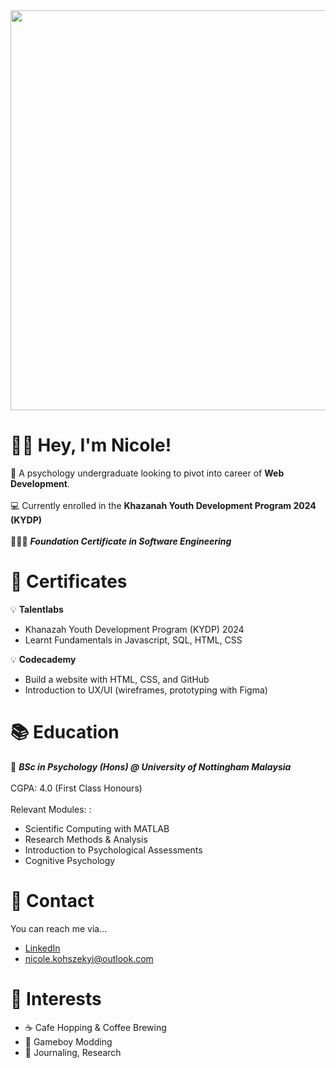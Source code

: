 <img src="https://media.giphy.com/media/v1.Y2lkPTc5MGI3NjExYzA5c3JweHFzN3RhaTRidmt6cWhyODJxYzBud3lxNmo1bmljM2hjeSZlcD12MV9pbnRlcm5hbF9naWZfYnlfaWQmY3Q9Zw/26BRPjC5MswMG52qQ/giphy.gif" style='height: 640; width: 1280; object-fit: cover'>

👋🏻 **Hey, I'm Nicole!**
======
🧠 A psychology undergraduate looking to pivot into career of **Web Development**. <br></br>
💻 Currently enrolled in the **Khazanah Youth Development Program 2024 (KYDP)** <br></br>
👩🏻‍💻 ***Foundation Certificate in Software Engineering***

📄 **Certificates** 
======
💡  **Talentlabs**
<ul>
    <li>Khanazah Youth Development Program (KYDP) 2024</li>
    <li>Learnt Fundamentals in Javascript, SQL, HTML, CSS</li>
</ul>

💡  **Codecademy**
<ul>
    <li>Build a website with HTML, CSS, and GitHub</li> 
    <li>Introduction to UX/UI (wireframes, prototyping with Figma)</li>
</ul>

📚 **Education** 
======
🏫  ***BSc in Psychology (Hons) @ University of Nottingham Malaysia*** <br></br>
CGPA: 4.0 (First Class Honours) <br></br>
Relevant Modules: :
<ul>
  <li>Scientific Computing with MATLAB</li>
  <li>Research Methods & Analysis</li>
  <li>Introduction to Psychological Assessments</li>
  <li>Cognitive Psychology</li>
</ul>

📩 **Contact**
======
You can reach me via...
<ul>
  <a href="https://www.linkedin.com/in/nicole-koh-sze-kyi-78691b220/"><li>LinkedIn</li></a>
  <a href="mailto:nicole.kohszekyi@outlook.com"><li>nicole.kohszekyi@outlook.com</li></a>
</ul>

🌟 **Interests**
======
<ul>
  <li>☕️  Cafe Hopping & Coffee Brewing</li>
  <li>👾  Gameboy Modding</li>
  <li>📝  Journaling, Research</li>
</ul>
